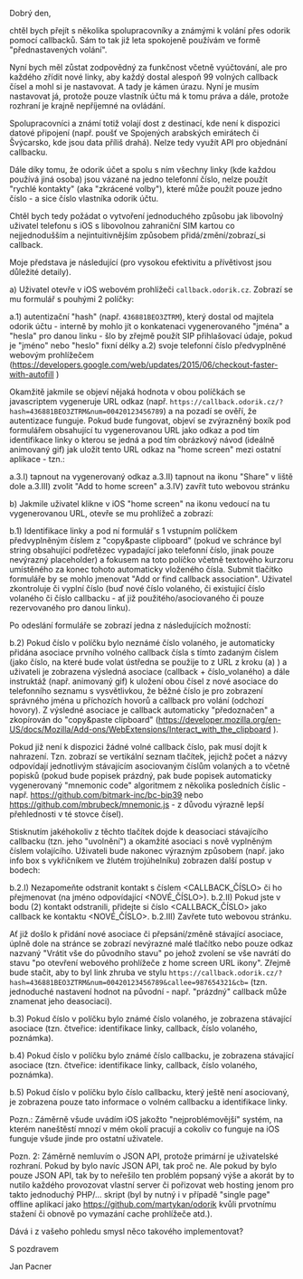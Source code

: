 Dobrý den,

chtěl bych přejít s několika spolupracovníky a známými k volání přes odorik pomocí callbacků. Sám to tak již leta spokojeně používám ve formě "přednastavených volání".

Nyní bych měl zůstat zodpovědný za funkčnost včetně vyúčtování, ale pro každého zřídit nové linky, aby každý dostal alespoň 99 volných callback čísel a mohl si je nastavovat. A tady je kámen úrazu. Nyní je musím nastavovat já, protože pouze vlastník účtu má k tomu práva a dále, protože rozhraní je krajně nepříjemné na ovládání.

Spolupracovníci a známí totiž volají dost z destinací, kde není k dispozici datové připojení (např. poušť ve Spojených arabských emirátech či Švýcarsko, kde jsou data příliš drahá). Nelze tedy využít API pro objednání callbacku.

Dále díky tomu, že odorik účet a spolu s ním všechny linky (kde každou používá jiná osoba) jsou vázané na jedno telefonní číslo, nelze použít "rychlé kontakty" (aka "zkrácené volby"), které může použít pouze jedno číslo - a sice číslo vlastníka odorik účtu.

Chtěl bych tedy požádat o vytvoření jednoduchého způsobu jak libovolný uživatel telefonu s iOS s libovolnou zahraniční SIM kartou co nejjednodušším a nejintuitivnějším způsobem přidá/změní/zobrazí_si callback.

Moje představa je následující (pro vysokou efektivitu a přívětivost jsou důležité detaily).

a) Uživatel otevře v iOS webovém prohlížeči `callback.odorik.cz`. Zobrazí se mu formulář s pouhými 2 políčky:

a.1) autentizační "hash" (např. `436881BEO3ZTRM`), který dostal od majitela odorik účtu - interně by mohlo jít o konkatenaci vygenerovaného "jména" a "hesla" pro danou linku - šlo by zřejmě použít SIP přihlašovací údaje, pokud je "jméno" nebo "heslo" fixní délky
a.2) svoje telefonní číslo předvyplněné webovým prohlížečem (https://developers.google.com/web/updates/2015/06/checkout-faster-with-autofill )

Okamžitě jakmile se objeví nějaká hodnota v obou políčkách se javascriptem vygeneruje URL odkaz (např. `https://callback.odorik.cz/?hash=436881BEO3ZTRM&num=00420123456789`) a na pozadí se ověří, že autentizace funguje. Pokud bude fungovat, objeví se zvýrazněný boxík pod formulářem obsahující tu vygenerovanou URL jako odkaz a pod tím identifikace linky o kterou se jedná a pod tím obrázkový návod (ideálně animovaný gif) jak uložit tento URL odkaz na "home screen" mezi ostatní aplikace - tzn.:

a.3.I) tapnout na vygenerovaný odkaz
a.3.II) tapnout na ikonu "Share" v liště dole
a.3.III) zvolit "Add to home screen"
a.3.IV) zavřít tuto webovou stránku

b) Jakmile uživatel klikne v iOS "home screen" na ikonu vedoucí na tu vygenerovanou URL, otevře se mu prohlížeč a zobrazí:

b.1) Identifikace linky a pod ní formulář s 1 vstupním políčkem předvyplněným číslem z "copy&paste clipboard" (pokud ve schránce byl string obsahující podřetězec vypadající jako telefonní číslo, jinak pouze nevýrazný placeholder) a fokusem na toto políčko včetně textového kurzoru umístěného za konec tohoto automaticky vloženého čísla. Submit tlačítko formuláře by se mohlo jmenovat "Add or find callback association". Uživatel zkontroluje či vyplní číslo (buď nové číslo volaného, či existující číslo volaného či číslo callbacku - ať již použitého/asociovaného či pouze rezervovaného pro danou linku).

Po odeslání formuláře se zobrazí jedna z následujících možností:

b.2) Pokud číslo v políčku bylo neznámé číslo volaného, je automaticky přidána asociace prvního volného callback čísla s tímto zadaným číslem (jako číslo, na které bude volat ústředna se použije to z URL z kroku (a) ) a uživateli je zobrazena výsledná asociace (callback + číslo_volaného) a dále instruktáž (např. animovaný gif) k uložení obou čísel z nové asociace do telefonního seznamu s vysvětlivkou, že běžné číslo je pro zobrazení správného jména u příchozích hovorů a callback pro volání (odchozí hovory). Z výsledné asociace je callback automaticky "předoznačen" a zkopírován do "copy&paste clipboard" (https://developer.mozilla.org/en-US/docs/Mozilla/Add-ons/WebExtensions/Interact_with_the_clipboard ).

Pokud již není k dispozici žádné volné callback číslo, pak musí dojít k nahrazení. Tzn. zobrazí se vertikální seznam tlačítek, jejichž počet a názvy odpovídají jednotlivým stávajícím asociovaným číslům volaných a to včetně popisků (pokud bude popisek prázdný, pak bude popisek automaticky vygenerovaný "mnemonic code" algoritmem z několika posledních číslic - např. https://github.com/bitmark-inc/bc-bip39 nebo https://github.com/mbrubeck/mnemonic.js - z důvodu výrazně lepší přehlednosti v té stovce čísel).

Stisknutím jakéhokoliv z těchto tlačítek dojde k deasociaci stávajícího callbacku (tzn. jeho "uvolnění") a okamžité asociaci s nově vyplněným číslem volajícího. Uživateli bude nakonec výrazným způsobem (např. jako info box s vykřičníkem ve žlutém trojúhelníku) zobrazen další postup v bodech:

b.2.I) Nezapomeňte odstranit kontakt s číslem <CALLBACK_ČÍSLO> či ho přejmenovat (na jméno odpovídající <NOVÉ_ČÍSLO>).
b.2.II) Pokud jste v bodu (2) kontakt odstranili, přidejte si číslo <CALLBACK_ČÍSLO> jako callback ke kontaktu <NOVÉ_ČÍSLO>.
b.2.III) Zavřete tuto webovou stránku.

Ať již došlo k přidání nové asociace či přepsání/změně stávající asociace, úplně dole na stránce se zobrazí nevýrazné malé tlačítko nebo pouze odkaz nazvaný "Vrátit vše do původního stavu" po jehož zvolení se vše navrátí do stavu "po otevření webového prohlížeče z home screen URL ikony". Zřejmě bude stačit, aby to byl link zhruba ve stylu `https://callback.odorik.cz/?hash=436881BEO3ZTRM&num=00420123456789&callee=987654321&cb=` (tzn. jednoduché nastavení hodnot na původní - např. "prázdný" callback může znamenat jeho deasociaci).

b.3) Pokud číslo v políčku bylo známé číslo volaného, je zobrazena stávající asociace (tzn. čtveřice: identifikace linky, callback, číslo volaného, poznámka).

b.4) Pokud číslo v políčku bylo známé číslo callbacku, je zobrazena stávající asociace (tzn. čtveřice: identifikace linky, callback, číslo volaného, poznámka).

b.5) Pokud číslo v políčku bylo číslo callbacku, který ještě není asociovaný, je zobrazena pouze tato informace o volném callbacku a identifikace linky.

Pozn.: Záměrně všude uvádím iOS jakožto "nejproblémovější" systém, na kterém naneštěstí mnozí v mém okolí pracují a cokoliv co funguje na iOS funguje všude jinde pro ostatní uživatele.

Pozn. 2: Záměrně nemluvím o JSON API, protože primární je uživatelské rozhraní. Pokud by bylo navíc JSON API, tak proč ne. Ale pokud by bylo pouze JSON API, tak by to neřešilo ten problém popsaný výše a akorát by to nutilo každého provozovat vlastní server či pořizovat web hosting jenom pro takto jednoduchý PHP/... skript (byl by nutný i v případě "single page" offline aplikací jako https://github.com/martykan/odorik kvůli prvotnímu stažení či obnově po vymazání cache prohlížeče atd.).

Dává i z vašeho pohledu smysl něco takového implementovat?

S pozdravem

Jan Pacner
